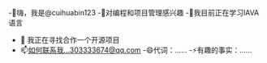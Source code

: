-👋嗨，我是@cuihuabin123
-👀对编程和项目管理感兴趣
-🌱我目前正在学习IAVA语言
- 💞️ 我正在寻找合作一个开源项目
- 📫如何联系我...303333674@qq.com
-😄代词：......
-⚡有趣的事实：......

<!---
cuihuabin123/cuihuabin123 是一个✨特殊✨存储库，因为它的“README.md”（此文件）出现在您的 GitHub 个人资料中。
您点击可以“预览”链接查看您的更改。
--->
